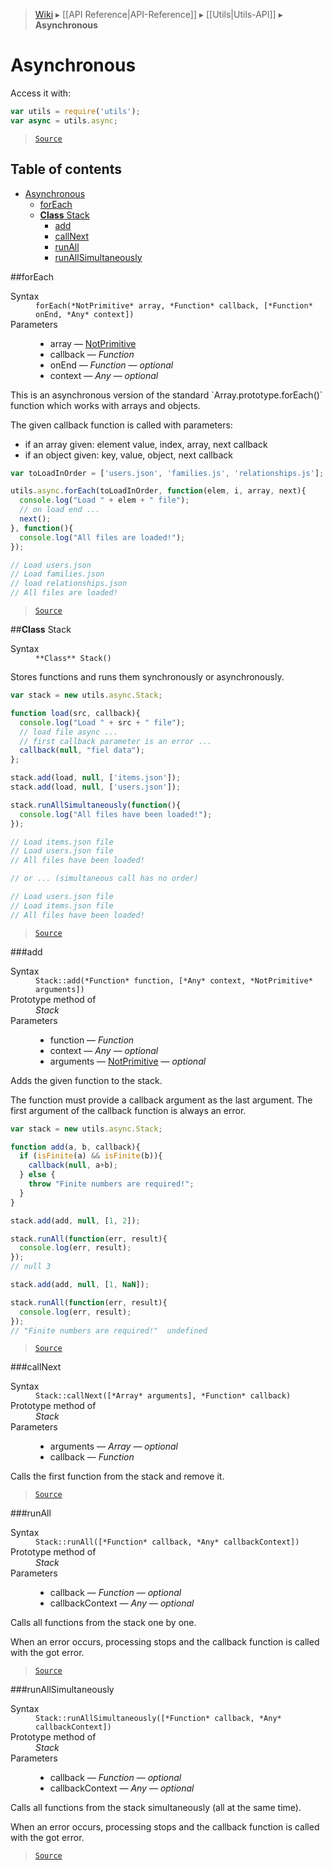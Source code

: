 > [Wiki](Home) ▸ [[API Reference|API-Reference]] ▸ [[Utils|Utils-API]] ▸ **Asynchronous**

# Asynchronous

Access it with:
```javascript
var utils = require('utils');
var async = utils.async;
```

> [`Source`](/Neft-io/neft/blob/8a7d1218650a3ad43d88cdbda24dae5a72a732ea/src/utils/async.litcoffee#asynchronous)

## Table of contents
* [Asynchronous](#asynchronous)
  * [forEach](#foreach)
  * [**Class** Stack](#class-stack)
    * [add](#add)
    * [callNext](#callnext)
    * [runAll](#runall)
    * [runAllSimultaneously](#runallsimultaneously)

##forEach
<dl><dt>Syntax</dt><dd><code>forEach(&#x2A;NotPrimitive&#x2A; array, &#x2A;Function&#x2A; callback, [&#x2A;Function&#x2A; onEnd, &#x2A;Any&#x2A; context])</code></dd><dt>Parameters</dt><dd><ul><li>array — <a href="/Neft-io/neft/wiki/Utils-API#isprimitive">NotPrimitive</a></li><li>callback — <i>Function</i></li><li>onEnd — <i>Function</i> — <i>optional</i></li><li>context — <i>Any</i> — <i>optional</i></li></ul></dd></dl>
This is an asynchronous version of the standard `Array.prototype.forEach()` function
which works with arrays and objects.

The given callback function is called with parameters:
 - if an array given: element value, index, array, next callback
 - if an object given: key, value, object, next callback

```javascript
var toLoadInOrder = ['users.json', 'families.js', 'relationships.js'];

utils.async.forEach(toLoadInOrder, function(elem, i, array, next){
  console.log("Load " + elem + " file");
  // on load end ...
  next();
}, function(){
  console.log("All files are loaded!");
});

// Load users.json
// Load families.json
// load relationships.json
// All files are loaded!
```

> [`Source`](/Neft-io/neft/blob/8a7d1218650a3ad43d88cdbda24dae5a72a732ea/src/utils/async.litcoffee#foreach)

##**Class** Stack
<dl><dt>Syntax</dt><dd><code>&#x2A;&#x2A;Class&#x2A;&#x2A; Stack()</code></dd></dl>
Stores functions and runs them synchronously or asynchronously.

```javascript
var stack = new utils.async.Stack;

function load(src, callback){
  console.log("Load " + src + " file");
  // load file async ...
  // first callback parameter is an error ...
  callback(null, "fiel data");
};

stack.add(load, null, ['items.json']);
stack.add(load, null, ['users.json']);

stack.runAllSimultaneously(function(){
  console.log("All files have been loaded!");
});

// Load items.json file
// Load users.json file
// All files have been loaded!

// or ... (simultaneous call has no order)

// Load users.json file
// Load items.json file
// All files have been loaded!
```

> [`Source`](/Neft-io/neft/blob/8a7d1218650a3ad43d88cdbda24dae5a72a732ea/src/utils/async.litcoffee#class-stack)

###add
<dl><dt>Syntax</dt><dd><code>Stack::add(&#x2A;Function&#x2A; function, [&#x2A;Any&#x2A; context, &#x2A;NotPrimitive&#x2A; arguments])</code></dd><dt>Prototype method of</dt><dd><i>Stack</i></dd><dt>Parameters</dt><dd><ul><li>function — <i>Function</i></li><li>context — <i>Any</i> — <i>optional</i></li><li>arguments — <a href="/Neft-io/neft/wiki/Utils-API#isprimitive">NotPrimitive</a> — <i>optional</i></li></ul></dd></dl>
Adds the given function to the stack.

The function must provide a callback argument as the last argument.
The first argument of the callback function is always an error.

```javascript
var stack = new utils.async.Stack;

function add(a, b, callback){
  if (isFinite(a) && isFinite(b)){
    callback(null, a+b);
  } else {
    throw "Finite numbers are required!";
  }
}

stack.add(add, null, [1, 2]);

stack.runAll(function(err, result){
  console.log(err, result);
});
// null 3

stack.add(add, null, [1, NaN]);

stack.runAll(function(err, result){
  console.log(err, result);
});
// "Finite numbers are required!"  undefined
```

> [`Source`](/Neft-io/neft/blob/8a7d1218650a3ad43d88cdbda24dae5a72a732ea/src/utils/async.litcoffee#add)

###callNext
<dl><dt>Syntax</dt><dd><code>Stack::callNext([&#x2A;Array&#x2A; arguments], &#x2A;Function&#x2A; callback)</code></dd><dt>Prototype method of</dt><dd><i>Stack</i></dd><dt>Parameters</dt><dd><ul><li>arguments — <i>Array</i> — <i>optional</i></li><li>callback — <i>Function</i></li></ul></dd></dl>
Calls the first function from the stack and remove it.

> [`Source`](/Neft-io/neft/blob/8a7d1218650a3ad43d88cdbda24dae5a72a732ea/src/utils/async.litcoffee#callnext)

###runAll
<dl><dt>Syntax</dt><dd><code>Stack::runAll([&#x2A;Function&#x2A; callback, &#x2A;Any&#x2A; callbackContext])</code></dd><dt>Prototype method of</dt><dd><i>Stack</i></dd><dt>Parameters</dt><dd><ul><li>callback — <i>Function</i> — <i>optional</i></li><li>callbackContext — <i>Any</i> — <i>optional</i></li></ul></dd></dl>
Calls all functions from the stack one by one.

When an error occurs, processing stops and the callback function is called with the got error.

> [`Source`](/Neft-io/neft/blob/8a7d1218650a3ad43d88cdbda24dae5a72a732ea/src/utils/async.litcoffee#runall)

###runAllSimultaneously
<dl><dt>Syntax</dt><dd><code>Stack::runAllSimultaneously([&#x2A;Function&#x2A; callback, &#x2A;Any&#x2A; callbackContext])</code></dd><dt>Prototype method of</dt><dd><i>Stack</i></dd><dt>Parameters</dt><dd><ul><li>callback — <i>Function</i> — <i>optional</i></li><li>callbackContext — <i>Any</i> — <i>optional</i></li></ul></dd></dl>
Calls all functions from the stack simultaneously (all at the same time).

When an error occurs, processing stops and the callback function is called with the got error.

> [`Source`](/Neft-io/neft/blob/8a7d1218650a3ad43d88cdbda24dae5a72a732ea/src/utils/async.litcoffee#runallsimultaneously)

